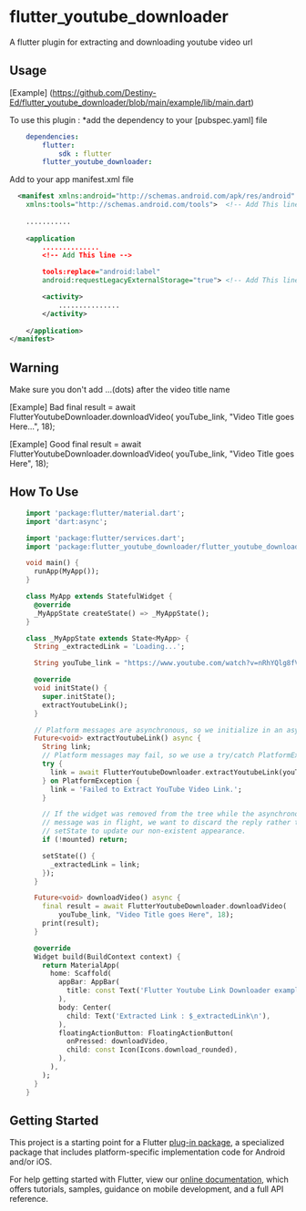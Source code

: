# flutter_youtube_downloader

A flutter plugin for extracting and downloading youtube video url

## Usage

[Example] (https://github.com/Destiny-Ed/flutter_youtube_downloader/blob/main/example/lib/main.dart)

To use this plugin : *add the dependency to your [pubspec.yaml] file

```yaml
    dependencies:
        flutter:
            sdk : flutter
        flutter_youtube_downloader:
```

Add to your app manifest.xml file

```xml
  <manifest xmlns:android="http://schemas.android.com/apk/res/android"
    xmlns:tools="http://schemas.android.com/tools">  <!-- Add This line -->
    
    ...........
  
    <application
        ..............
        <!-- Add This line -->

        tools:replace="android:label" 
        android:requestLegacyExternalStorage="true"> <!-- Add This line if you are targeting android API 29+-->

        <activity>
            ...............
        </activity>
     
    </application>
</manifest>
```

## Warning

Make sure you don't add ...(dots) after the video title name

[Example] Bad
final result = await FlutterYoutubeDownloader.downloadVideo(
            youTube_link, "Video Title goes Here...", 18);

[Example] Good
final result = await FlutterYoutubeDownloader.downloadVideo(
            youTube_link, "Video Title goes Here", 18);

## How To Use

```dart
    import 'package:flutter/material.dart';
    import 'dart:async';

    import 'package:flutter/services.dart';
    import 'package:flutter_youtube_downloader/flutter_youtube_downloader.dart';

    void main() {
      runApp(MyApp());
    }

    class MyApp extends StatefulWidget {
      @override
      _MyAppState createState() => _MyAppState();
    }

    class _MyAppState extends State<MyApp> {
      String _extractedLink = 'Loading...';

      String youTube_link = "https://www.youtube.com/watch?v=nRhYQlg8fVw";

      @override
      void initState() {
        super.initState();
        extractYoutubeLink();
      }

      // Platform messages are asynchronous, so we initialize in an async method.
      Future<void> extractYoutubeLink() async {
        String link;
        // Platform messages may fail, so we use a try/catch PlatformException.
        try {
          link = await FlutterYoutubeDownloader.extractYoutubeLink(youTube_link, 18);
        } on PlatformException {
          link = 'Failed to Extract YouTube Video Link.';
        }

        // If the widget was removed from the tree while the asynchronous platform
        // message was in flight, we want to discard the reply rather than calling
        // setState to update our non-existent appearance.
        if (!mounted) return;

        setState(() {
          _extractedLink = link;
        });
      }

      Future<void> downloadVideo() async {
        final result = await FlutterYoutubeDownloader.downloadVideo(
            youTube_link, "Video Title goes Here", 18);
        print(result);
      }

      @override
      Widget build(BuildContext context) {
        return MaterialApp(
          home: Scaffold(
            appBar: AppBar(
              title: const Text('Flutter Youtube Link Downloader example app'),
            ),
            body: Center(
              child: Text('Extracted Link : $_extractedLink\n'),
            ),
            floatingActionButton: FloatingActionButton(
              onPressed: downloadVideo,
              child: const Icon(Icons.download_rounded),
            ),
          ),
        );
      }
    }
```

## Getting Started

This project is a starting point for a Flutter
[plug-in package](https://flutter.dev/developing-packages/),
a specialized package that includes platform-specific implementation code for
Android and/or iOS.

For help getting started with Flutter, view our
[online documentation](https://flutter.dev/docs), which offers tutorials,
samples, guidance on mobile development, and a full API reference.

